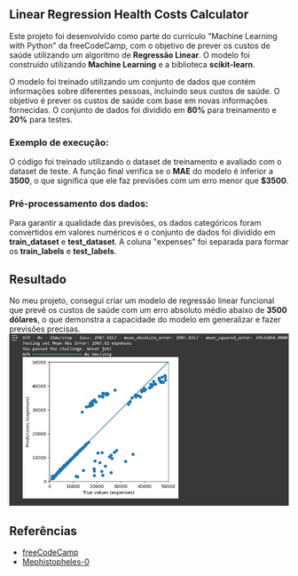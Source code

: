 ## Linear Regression Health Costs Calculator

Este projeto foi desenvolvido como parte do currículo "Machine Learning with Python" da freeCodeCamp, com o objetivo de prever os custos de saúde utilizando um algoritmo de **Regressão Linear**. O modelo foi construído utilizando **Machine Learning** e a biblioteca **scikit-learn**.

O modelo foi treinado utilizando um conjunto de dados que contém informações sobre diferentes pessoas, incluindo seus custos de saúde. O objetivo é prever os custos de saúde com base em novas informações fornecidas. O conjunto de dados foi dividido em **80%** para treinamento e **20%** para testes.

### Exemplo de execução:

O código foi treinado utilizando o dataset de treinamento e avaliado com o dataset de teste. A função final verifica se o **MAE** do modelo é inferior a **3500**, o que significa que ele faz previsões com um erro menor que **$3500**.

### Pré-processamento dos dados:
Para garantir a qualidade das previsões, os dados categóricos foram convertidos em valores numéricos e o conjunto de dados foi dividido em **train_dataset** e **test_dataset**. A coluna "expenses" foi separada para formar os **train_labels** e **test_labels**.

## Resultado

No meu projeto, consegui criar um modelo de regressão linear funcional que prevê os custos de saúde com um erro absoluto médio abaixo de **3500 dólares**, o que demonstra a capacidade do modelo em generalizar e fazer previsões precisas.
![Gráfico](RegressaoLinear.png)
## Referências

- [freeCodeCamp](https://github.com/freeCodeCamp)  
- [Mephistopheles-0](https://github.com/Mephistopheles-0)
